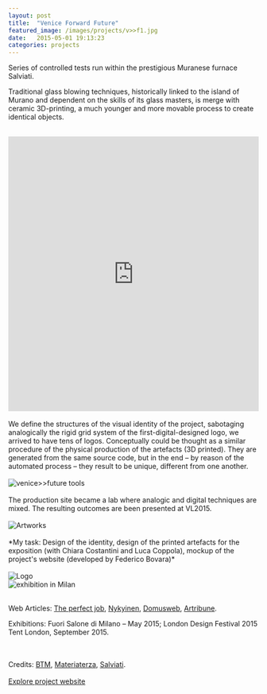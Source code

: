```yaml
---
layout: post
title:  "Venice Forward Future"
featured_image: /images/projects/v>>f1.jpg
date:   2015-05-01 19:13:23
categories: projects
---
```


Series of controlled tests run within the prestigious Muranese furnace Salviati.

Traditional glass blowing techniques, historically linked to the island of Murano and dependent on the skills of its glass masters, is merge with ceramic 3D-printing, a much younger and more movable process to create identical objects.
<br>
<br>
<iframe src="https://player.vimeo.com/video/125023947?color=10898f&title=0&byline=0&portrait=0" width="100%" height="553" frameborder="0" webkitallowfullscreen mozallowfullscreen allowfullscreen></iframe>
<br>
<br>
We define the structures of the visual identity of the project, sabotaging analogically the rigid grid system of the first-digital-designed logo, we arrived to have tens of logos. Conceptually could be thought as a similar procedure of the physical production of the artefacts (3D printed). They are generated from the same source code, but in the end – by reason of the automated process – they result to be unique, different from one another.
<br>
<br>
<img src="http://payload399.cargocollective.com/1/10/325579/10282917/2_1600_c.jpg" alt="venice>>future tools">
<br>
<br>
The production site became a lab where analogic and digital techniques are mixed. The resulting outcomes are been presented at VL2015.
<br>
<br>
<img src="http://payload399.cargocollective.com/1/10/325579/10282917/3.1_1250.jpg" alt="Artworks">
<br>
<br>
*My task: Design of the identity, design of the printed artefacts for the exposition (with Chiara Costantini and Luca Coppola), mockup of the project's website (developed by Federico Bovara)*
<br>
<br>
<img src="http://payload399.cargocollective.com/1/10/325579/10282917/2.9_1600_c.png" alt="Logo">
<br>
<img src="http://payload399.cargocollective.com/1/10/325579/10282917/3.6_960.jpg" alt="exhibition in Milan">
<br>
<br>
<p>Web Articles: <a href="http://www.theperfectjob.it/le-spettacolari-creazioni-del-collettivo-atu-mescolano-il-vetro-soffiato-muranese-e-la-ceramica-stampata-in-3d/" target="_blank">The perfect job</a>, <a href="http://nykyinen.com/venice-future-a-project-by-breaking-the-
mould/" target="_blank">Nykyinen</a>, <a href="http://www.domusweb.it/content/domusweb/it/notizie/2015/04/30/subalterno1_venice_future.html" target="_blank">Domusweb</a>, <a href="http://www.artribune.com/2015/04/eppur-si-muove-le-nuove-facce-del-design-italiano/" target="_blank">Artribune</a>.</p>
<p>Exhibitions: Fuori Salone di Milano – May 2015; London Design Festival 2015 Tent London, September 2015.</p>
<br>
<br>
Credits: <a href="http://www.breaking-the-mould.com/en.php" target="_blank">BTM</a>, <a href="http://materiaterza.com/" target="_blank">Materiaterza</a>, <a href= "http://www.salviati.com/" target="_blank">Salviati</a>.
<br>
<br>
<a href="http://venice-future.com/" target="_blank" class="button">Explore project website</a>
